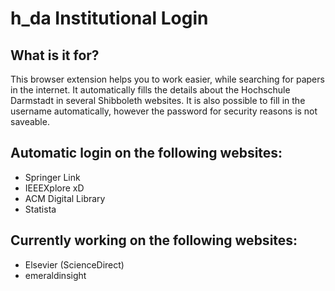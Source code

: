 # h_da Institutional Login

## What is it for?
This browser extension helps you to work easier, while searching for papers in the internet. It automatically fills the details about the Hochschule Darmstadt in several Shibboleth websites. It is also possible to fill in the username automatically, however the password for security reasons is not saveable.

## Automatic login on the following websites:
- Springer Link
- IEEEXplore xD
- ACM Digital Library
- Statista

## Currently working on the following websites:
- Elsevier (ScienceDirect)
- emeraldinsight
